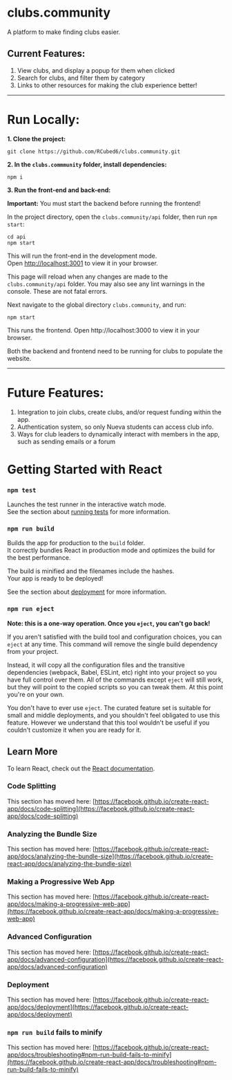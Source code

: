 # clubs.community
A platform to make finding clubs easier.

## Current Features:
1. View clubs, and display a popup for them when clicked
2. Search for clubs, and filter them by category
3. Links to other resources for making the club experience better!

<hr />

# Run Locally:
**1. Clone the project:**

```
git clone https://github.com/RCubed6/clubs.community.git
```

**2. In the `clubs.commmunity` folder, install dependencies:**

```
npm i
```

**3. Run the front-end and back-end:**

**Important:** You must start the backend before running the frontend!

In the project directory, open the `clubs.community/api` folder, then run `npm start`:

```
cd api
npm start
```

This will run the front-end in the development mode.\
Open [http://localhost:3001](http://localhost:3001) to view it in your browser.

This page will reload when any changes are made to the `clubs.community/api` folder.
You may also see any lint warnings in the console. These are not fatal errors.

Next navigate to the global directory `clubs.community`, and run:

```
npm start
```

This runs the frontend. Open http://localhost:3000 to view it in your browser.

Both the backend and frontend need to be running for clubs to populate the website.

<hr />

# Future Features:

1. Integration to join clubs, create clubs, and/or request funding within the app.
2. Authentication system, so only Nueva students can access club info.
3. Ways for club leaders to dynamically interact with members in the app, such as sending emails or a forum

# Getting Started with React

### `npm test`

Launches the test runner in the interactive watch mode.\
See the section about [running tests](https://facebook.github.io/create-react-app/docs/running-tests) for more information.

### `npm run build`

Builds the app for production to the `build` folder.\
It correctly bundles React in production mode and optimizes the build for the best performance.

The build is minified and the filenames include the hashes.\
Your app is ready to be deployed!

See the section about [deployment](https://facebook.github.io/create-react-app/docs/deployment) for more information.

### `npm run eject`

**Note: this is a one-way operation. Once you `eject`, you can't go back!**

If you aren't satisfied with the build tool and configuration choices, you can `eject` at any time. This command will remove the single build dependency from your project.

Instead, it will copy all the configuration files and the transitive dependencies (webpack, Babel, ESLint, etc) right into your project so you have full control over them. All of the commands except `eject` will still work, but they will point to the copied scripts so you can tweak them. At this point you're on your own.

You don't have to ever use `eject`. The curated feature set is suitable for small and middle deployments, and you shouldn't feel obligated to use this feature. However we understand that this tool wouldn't be useful if you couldn't customize it when you are ready for it.

## Learn More

To learn React, check out the [React documentation](https://reactjs.org/).

### Code Splitting

This section has moved here: [https://facebook.github.io/create-react-app/docs/code-splitting](https://facebook.github.io/create-react-app/docs/code-splitting)

### Analyzing the Bundle Size

This section has moved here: [https://facebook.github.io/create-react-app/docs/analyzing-the-bundle-size](https://facebook.github.io/create-react-app/docs/analyzing-the-bundle-size)

### Making a Progressive Web App

This section has moved here: [https://facebook.github.io/create-react-app/docs/making-a-progressive-web-app](https://facebook.github.io/create-react-app/docs/making-a-progressive-web-app)

### Advanced Configuration

This section has moved here: [https://facebook.github.io/create-react-app/docs/advanced-configuration](https://facebook.github.io/create-react-app/docs/advanced-configuration)

### Deployment

This section has moved here: [https://facebook.github.io/create-react-app/docs/deployment](https://facebook.github.io/create-react-app/docs/deployment)

### `npm run build` fails to minify

This section has moved here: [https://facebook.github.io/create-react-app/docs/troubleshooting#npm-run-build-fails-to-minify](https://facebook.github.io/create-react-app/docs/troubleshooting#npm-run-build-fails-to-minify)
